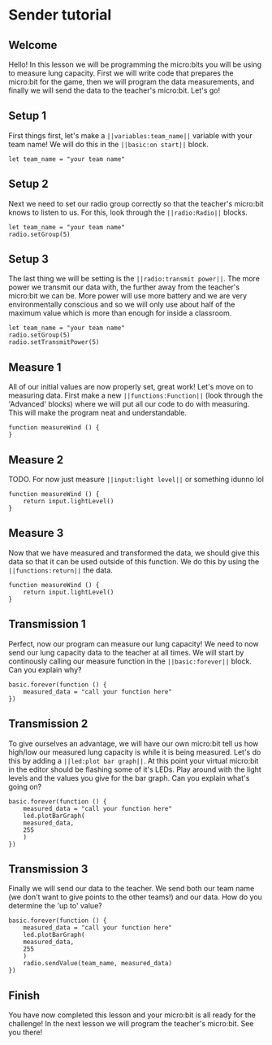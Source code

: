 # Sender tutorial

## Welcome

Hello! In this lesson we will be programming the micro:bits you will be using to measure lung capacity. 
First we will write code that prepares the micro:bit for the game, then we will program the data measurements, and finally we will send the data to the teacher's micro:bit.
Let's go!

## Setup 1

First things first, let's make a ``||variables:team_name||`` variable with your team name! We will do this in the ``||basic:on start||`` block.

```blocks
let team_name = "your team name"
```

## Setup 2

Next we need to set our radio group correctly so that the teacher's micro:bit knows to listen to us.
For this, look through the ``||radio:Radio||`` blocks.

```blocks
let team_name = "your team name"
radio.setGroup(5)
```

## Setup 3

The last thing we will be setting is the ``||radio:transmit power||``. 
The more power we transmit our data with, the further away from the teacher's micro:bit we can be. 
More power will use more battery and we are very environmentally conscious and so we will only use about half of the maximum value which is more than enough for inside a classroom.

```blocks
let team_name = "your team name"
radio.setGroup(5)
radio.setTransmitPower(5)
```

## Measure 1

All of our initial values are now properly set, great work! 
Let's move on to measuring data. 
First make a new ``||functions:Function||`` (look through the 'Advanced' blocks) where we will put all our code to do with measuring.
This will make the program neat and understandable.

```blocks
function measureWind () {
}
```

## Measure 2

TODO. For now just measure ``||input:light level||`` or something idunno lol 

```blocks
function measureWind () {
    return input.lightLevel()
}
```

## Measure 3

Now that we have measured and transformed the data, we should give this data so that it can be used outside of this function.
We do this by using the ``||functions:return||`` the data.

```blocks
function measureWind () {
    return input.lightLevel()
}
```

## Transmission 1

Perfect, now our program can measure our lung capacity!
We need to now send our lung capacity data to the teacher at all times.
We will start by continously calling our measure function in the 
``||basic:forever||`` block. Can you explain why?

```blocks
basic.forever(function () {
    measured_data = "call your function here"
})
```

## Transmission 2

To give ourselves an advantage, we will have our own micro:bit tell us how high/low our measured lung capacity is while it is being measured.
Let's do this by adding a ``||led:plot bar graph||``. 
At this point your virtual micro:bit in the editor should be flashing some of it's LEDs. 
Play around with the light levels and the values you give for the bar graph. Can you explain what's going on?

```blocks
basic.forever(function () {
    measured_data = "call your function here"
    led.plotBarGraph(
    measured_data,
    255
    )
})
```

## Transmission 3

Finally we will send our data to the teacher.
We send both our team name (we don't want to give points to the other teams!) and our data.
How do you determine the 'up to' value?

```blocks
basic.forever(function () {
    measured_data = "call your function here"
    led.plotBarGraph(
    measured_data,
    255
    )
    radio.sendValue(team_name, measured_data)
})
```

## Finish

You have now completed this lesson and your micro:bit is all ready for the challenge! 
In the next lesson we will program the teacher's micro:bit. See you there!

<script src="https://makecode.com/gh-pages-embed.js"></script><script>makeCodeRender("{{ site.makecode.home_url }}", "{{ site.github.owner_name }}/{{ site.github.repository_name }}");</script>
